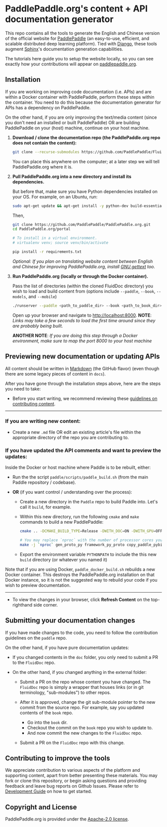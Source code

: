 # PaddlePaddle.org's content + API documentation generator

This repo contains all the tools to generate the English and Chinese version of the official website for [PaddlePaddle](https://github.com/PaddlePaddle/Paddle) (an easy-to-use, efficient, and scalable distributed deep learning platform). Tied with [Django](https://www.djangoproject.com/), these tools augment [Sphinx](http://www.sphinx-doc.org/en/master/)'s documentation generation capabilities.

The tutorials here guide you to setup the website locally, so you can see exactly how your contributions will appear on [paddlepaddle.org](http://paddlepaddle.org).


## Installation

If you are working on improving code documentation (i.e. APIs) and are within a Docker container with PaddlePaddle, perform these steps within the container. You need to do this because the documentation generator for APIs has a dependency on PaddlePaddle.

On the other hand, if you are only improving the text/media content (since you don't need an installed or built PaddlePaddle) OR are building PaddlePaddle on your (host) machine, continue on your host machine.


1. **Download / clone the documentation repo (the PaddlePaddle.org repo does not contain the content):**

    ```bash
    git clone --recurse-submodules https://github.com/PaddlePaddle/FluidDoc
    ```

   You can place this anywhere on the computer; at a later step we will tell PaddlePaddle.org where it is.


2. **Pull PaddlePaddle.org into a new directory and install its dependencies.**

    But before that, make sure you have Python dependencies installed on your OS. For example, on an Ubuntu, run:
    ```bash
    sudo apt-get update && apt-get install -y python-dev build-essential
    ```

    Then,
    ```bash
    git clone https://github.com/PaddlePaddle/PaddlePaddle.org.git
    cd PaddlePaddle.org/portal

    # To install in a virtual environment.
    # virtualenv venv; source venv/bin/activate

    pip install -r requirements.txt
    ```

    *Optional: If you plan on translating website content between English and Chinese for improving PaddlePaddle.org, install [GNU gettext](https://www.gnu.org/software/gettext/) too.*


3. **Run PaddlePaddle.org (locally or through the Docker container).**

    Pass the list of directories (within the cloned FluidDoc directory) you wish to load and build content from (options include `--paddle`, `--book`, `--models`, and `--mobile`)

    ```bash
    ./runserver --paddle <path_to_paddle_dir> --book <path_to_book_dir>
    ```

    Open up your browser and navigate to [http://localhost:8000](http://localhost:8000).
    **NOTE**: *Links may take a few seconds to load the first time around since they are probably being built.*

    **ANOTHER NOTE**: *If you are doing this step through a Docker environment, make sure to map the port 8000 to your host machine*


## Previewing new documentation or updating APIs

All content should be written in [Markdown](https://guides.github.com/features/mastering-markdown/) (the GitHub flavor) (even though there are some legacy pieces of content in `docs`).

After you have gone through the installation steps above, here are the steps you need to take:

- Before you start writing, we recommend reviewing these [guidelines on contributing content](https://github.com/PaddlePaddle/PaddlePaddle.org/wiki/Markdown-syntax-guideline).

---


### If you are writing new content:
- Create a new `.md` file OR edit an existing article's file within the appropriate directory of the repo you are contributing to.


### If you have updated the API comments and want to preview the updates:

Inside the Docker or host machine where Paddle is to be rebuilt, either:
-  Run the the script `paddle/scripts/paddle_build.sh` (from the main Paddle repository / codebase).

-  **OR** (if you want control / understanding over the process):
   - Create a new directory in the `Paddle` repo to build Paddle into. Let's call it `build`, for example.
   - Within this new directory, run the following `cmake` and `make` commands to build a new PaddlePaddle:

     ```bash
     cmake .. -DCMAKE_BUILD_TYPE=Release -DWITH_DOC=ON -DWITH_GPU=OFF -DWITH_MKL=OFF -DWITH_FLUID_ONLY=ON

     # You may replace `nproc` with the number of processor cores your system can offer for the build.
     make -j `nproc` gen_proto_py framework_py_proto copy_paddle_pybind paddle_python
     ```

   - Export the environment variable `PYTHONPATH` to include the this new `build` directory (or whatever you named it)


Note that if you are using Docker, `paddle_docker_build.sh` rebuilds a new Docker container. This destroys the PaddlePaddle.org installation on that Docker instance, so it is not the suggested way to rebuild your code if you wish to preview documentation.

---

- To view the changes in your browser, click **Refresh Content** on the top-righthand side corner.


## Submitting your documentation changes

If you have made changes to the code, you need to follow the contribution guidelines on the `paddle` repo.

On the other hand, if you have pure documentation updates:

- If you changed contents in the `doc` folder, you only need to submit a PR to the `FluidDoc` repo.

- On the other hand, if you changed anything in the external folder:
  - Submit a PR on the repo whose content you have changed. The `FluidDoc` repo is simply a wrapper that houses links (or in git terminology, "sub-modules") to other repos.
  - After it is approved, change the git sub-module pointer to the new commit from the source repo. For example, say you updated contents of the `book` repo.
    - Go into the `book` dir.
    - Checkout the commit on the `book` repo you wish to update to.
    - And now commit the new changes to the `FluidDoc` repo.

  - Submit a PR on the `FluidDoc` repo with this change.


## Contributing to improve the tools

We appreciate contribution to various aspects of the platform and supporting content, apart from better presenting these materials. You may fork or clone this repository, or begin asking questions and providing feedback and leave bug reports on Github Issues. Please refer to [Development Guide](DEVELOPING.md) on how to get started.


## Copyright and License

PaddlePaddle.org is provided under the [Apache-2.0 license](https://github.com/PaddlePaddle/Paddle/blob/develop/LICENSE).
